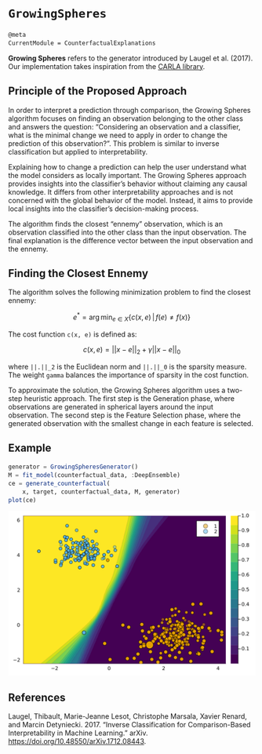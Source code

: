 

# `GrowingSpheres`

``` markdown
@meta
CurrentModule = CounterfactualExplanations
```

**Growing Spheres** refers to the generator introduced by Laugel et al. (2017). Our implementation takes inspiration from the [CARLA library](https://github.com/carla-recourse/CARLA).

## Principle of the Proposed Approach

In order to interpret a prediction through comparison, the Growing Spheres algorithm focuses on finding an observation belonging to the other class and answers the question: “Considering an observation and a classifier, what is the minimal change we need to apply in order to change the prediction of this observation?”. This problem is similar to inverse classification but applied to interpretability.

Explaining how to change a prediction can help the user understand what the model considers as locally important. The Growing Spheres approach provides insights into the classifier’s behavior without claiming any causal knowledge. It differs from other interpretability approaches and is not concerned with the global behavior of the model. Instead, it aims to provide local insights into the classifier’s decision-making process.

The algorithm finds the closest “ennemy” observation, which is an observation classified into the other class than the input observation. The final explanation is the difference vector between the input observation and the ennemy.

## Finding the Closest Ennemy

The algorithm solves the following minimization problem to find the closest ennemy:

``` math
e^* = \arg \min_{e \in X} \{ c(x, e) \,|\, f(e) \neq f(x) \}
```

The cost function `c(x, e)` is defined as:

``` math
c(x, e) = ||x - e||_2 + \gamma ||x - e||_0
```

where `||.||_2` is the Euclidean norm and `||.||_0` is the sparsity measure. The weight `gamma` balances the importance of sparsity in the cost function.

To approximate the solution, the Growing Spheres algorithm uses a two-step heuristic approach. The first step is the Generation phase, where observations are generated in spherical layers around the input observation. The second step is the Feature Selection phase, where the generated observation with the smallest change in each feature is selected.

## Example

``` julia
generator = GrowingSpheresGenerator()
M = fit_model(counterfactual_data, :DeepEnsemble)
ce = generate_counterfactual(
    x, target, counterfactual_data, M, generator)
plot(ce)
```

![](growing_spheres_files/figure-commonmark/cell-3-output-1.svg)

## References

Laugel, Thibault, Marie-Jeanne Lesot, Christophe Marsala, Xavier Renard, and Marcin Detyniecki. 2017. “Inverse Classification for Comparison-Based Interpretability in Machine Learning.” arXiv. <https://doi.org/10.48550/arXiv.1712.08443>.
